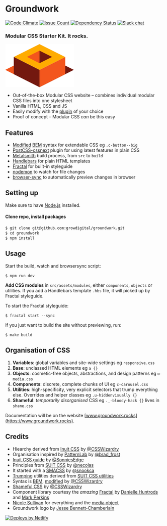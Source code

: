 # Groundwork

[![Code Climate][climate-badge]][climate-url] [![Issue Count][issue-badge]][issue-url] [![Dependency Status][dep-badge]][dep-url] [![Slack chat][slack-badge]][slack-url]

### Modular CSS Starter Kit. It rocks.

![Groundwork logo](build/assets/images/logo.png)

* Out-of-the-box Modular CSS website – combines individual modular CSS files into one stylesheet
* Vanilla HTML, CSS and JS
* Easily modify with the [plugin](https://github.com/metalsmith/awesome-metalsmith/blob/master/PLUGINS.md) of your choice
* Proof of concept – Modular CSS _can_ be this easy

## Features

* [Modified](https://csswizardry.com/2013/01/mindbemding-getting-your-head-round-bem-syntax/) [BEM](https://en.bem.info/) syntax for extendable CSS eg `.c-button--big`
* [PostCSS-cssnext](http://cssnext.io/) plugin for using latest features in plain CSS
* [Metalsmith](http://www.metalsmith.io/) build process, from `src` to `build`
* [Handlebars](http://handlebarsjs.com/) for plain HTML templates
* [Fractal](http://fractal.build/) for built-in styleguide
* [nodemon](https://www.npmjs.com/package/nodemon) to watch for file changes 
* [browser-sync](https://browsersync.io/) to automatically preview changes in browser

## Setting up

Make sure to have [Node.js](https://nodejs.org/en/) installed.

#### Clone repo, install packages

```
$ git clone git@github.com:growdigital/groundwork.git
$ cd groundwork
$ npm install
```

## Usage

Start the build, watch and browsersync script:

```
$ npm run dev 
```

**Add CSS modules** in `src/assets/modules`, either `components`, `objects` or utilities. If you add a Handlebars template `.hbs` file, it will picked up by Fractal styleguide.

To start the Fractal styleguide:

```
$ fractal start --sync
```

If you just want to build the site without previewing, run:

```
$ make build
```

## Organisation of CSS

1. **Variables**: global variables and site-wide settings eg `responsive.css`
2. **Base**: unclassed HTML elements eg `a {}`
3. **Objects**: cosmetic-free objects, abstractions, and design patterns eg `o-media.css`
4. **Components**: discrete, complete chunks of UI eg `c-carousel.css`
5. **Utilities**: high-specificity, very explicit selectors that trump
everything else. Overrides and helper classes eg `.u-hiddenvisually {}`
6. **Shameful**: _temporarily disorganised_ CSS eg `._-bloody-hack {}` lives in `shame.css`

Documentation will be on the website [www.groundwork.rocks](https://www.groundwork.rocks).

## Credits

* Hiearchy derived from [Inuit CSS](https://github.com/inuitcss) by [@CSSWizardry](https://twitter.com/csswizardry) 
* Organisation inspired by [PatternLab](http://patternlab.io/) by [@brad_frost](https://twitter.com/brad_frost)
* [Inuit CSS guide](https://github.com/SonniesEdge/inuitcss-guide) by [@SonniesEdge](https://twitter.com/sonniesedge)
* Principles from [SUIT CSS](https://github.com/suitcss/suit) by [@necolas](https://twitter.com/necolas)
* It started with a [SMACSS](https://smacss.com/) by [@snookca](https://twitter.com/snookca)
* [Trumping](https://github.com/sonniesedge/inuitcss-guide/blob/master/trumps.md) utilities derived from [SUIT CSS utilities](https://github.com/suitcss/utils)
* Syntax is [BEM](https://en.bem.info/), [modified](https://csswizardry.com/2013/01/mindbemding-getting-your-head-round-bem-syntax/) by [@CSSWizardry](https://twitter.com/csswizardry) 
* [Shameful CSS](http://csswizardry.com/2013/04/shame-css/) by [@CSSWizardry](https://twitter.com/csswizardry)
* Component library courtesy the _amazing_ [Fractal](http://fractal.build/) by [Danielle Huntrods](https://github.com/dkhuntrods) and [Mark Perkins](https://github.com/allmarkedup)
* [Nicole Sullivan](https://twitter.com/stubbornella) for everything and the [media object](http://www.stubbornella.org/content/2010/06/25/the-media-object-saves-hundreds-of-lines-of-code/)
* Groundwork logo by [Jesse Bennett-Chamberlain](https://twitter.com/jessebc)

[![Deploys by Netlify](https://www.netlify.com/img/global/badges/netlify-dark.svg)](https://www.netlify.com)

[climate-badge]: https://codeclimate.com/github/growdigital/groundwork/badges/gpa.svg
[climate-url]: https://codeclimate.com/github/growdigital/groundwork
[issue-badge]: https://codeclimate.com/github/growdigital/groundwork/badges/issue_count.svg
[issue-url]: https://codeclimate.com/github/growdigital/groundwork
[dep-badge]: https://www.versioneye.com/user/projects/58d97d9226a5bb002b54bea2/badge.svg?style=flat-square
[dep-url]: https://www.versioneye.com/user/projects/58d97d9226a5bb002b54bea2
[slack-badge]: https://img.shields.io/badge/Groundwork%20Rocks-Join%20Chat%20→-blue.svg
[slack-url]: https://groundworkrocks.slack.com/
